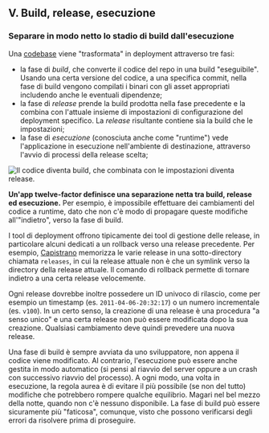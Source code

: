 ## V. Build, release, esecuzione

### Separare in modo netto lo stadio di build dall'esecuzione

Una [codebase](./codebase) viene "trasformata" in deployment attraverso tre fasi:

* la fase di *build*, che converte il codice del repo in una build "eseguibile". Usando una certa versione del codice, a una specifica commit, nella fase di build vengono compilati i binari con gli asset appropriati includendo anche le eventuali dipendenze;
* la fase di *release* prende la build prodotta nella fase precedente e la combina con l'attuale insieme di impostazioni di configurazione del deployment specifico. La *release* risultante contiene sia la build che le impostazioni;
* la fase di *esecuzione* (conosciuta anche come "runtime") vede l'applicazione in esecuzione nell'ambiente di destinazione, attraverso l'avvio di processi della release scelta;

![Il codice diventa build, che combinata con le impostazioni diventa release.](/images/release.png)

**Un'app twelve-factor definisce una separazione netta tra build, release ed esecuzione.** Per esempio, è impossibile effettuare dei cambiamenti del codice a runtime, dato che non c'è modo di propagare queste modifiche all'"indietro", verso la fase di build.

I tool di deployment offrono tipicamente dei tool di gestione delle release, in particolare alcuni dedicati a un rollback verso una release precedente. Per esempio, [Capistrano](https://github.com/capistrano/capistrano/wiki) memorizza le varie release in una sotto-directory chiamata `releases`, in cui la release attuale non è che un symlink verso la directory della release attuale. Il comando di rollback permette di tornare indietro a una certa release velocemente.

Ogni release dovrebbe inoltre possedere un ID univoco di rilascio, come per esempio un timestamp (es. `2011-04-06-20:32:17`) o un numero incrementale (es. `v100`). In un certo senso, la creazione di una release è una procedura "a senso unico" e una certa release non può essere modificata dopo la sua creazione. Qualsiasi cambiamento deve quindi prevedere una nuova release.

Una fase di build è sempre avviata da uno sviluppatore, non appena il codice viene modificato. Al contrario, l'esecuzione può essere anche gestita in modo automatico (si pensi al riavvio del server oppure a un crash con successivo riavvio del processo). A ogni modo, una volta in esecuzione, la regola aurea è di evitare il più possibile (se non del tutto) modifiche che potrebbero rompere qualche equilibrio. Magari nel bel mezzo della notte, quando non c'è nessuno disponibile. La fase di build può essere sicuramente più "faticosa", comunque, visto che possono verificarsi degli errori da risolvere prima di proseguire.
